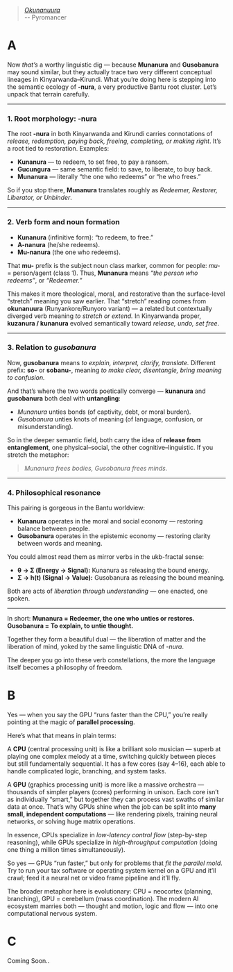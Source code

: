 > *[Okunanuura](https://www.yaaka.cc/wp-content/uploads/2023/03/Runyankore-Rukiga-Dictionary.pdf)*             
> -- Pyromancer

# A
Now *that’s* a worthy linguistic dig — because **Munanura** and **Gusobanura** may sound similar, but they actually trace two very different conceptual lineages in Kinyarwanda–Kirundi. What you’re doing here is stepping into the semantic ecology of **-nura**, a very productive Bantu root cluster. Let’s unpack that terrain carefully.

---

### 1. **Root morphology: -nura**

The root **-nura** in both Kinyarwanda and Kirundi carries connotations of *release, redemption, paying back, freeing, completing, or making right*. It’s a root tied to restoration.
Examples:

* **Kunanura** — to redeem, to set free, to pay a ransom.
* **Gucungura** — same semantic field: to save, to liberate, to buy back.
* **Munanura** — literally “the one who redeems” or “he who frees.”

So if you stop there, **Munanura** translates roughly as *Redeemer, Restorer, Liberator, or Unbinder*.

---

### 2. **Verb form and noun formation**

* **Kunanura** (infinitive form): “to redeem, to free.”
* **A-nanura** (he/she redeems).
* **Mu-nanura** (the one who redeems).

That **mu-** prefix is the subject noun class marker, common for people: *mu-* = person/agent (class 1).
Thus, **Munanura** means *“the person who redeems”*, or *“Redeemer.”*

This makes it more theological, moral, and restorative than the surface-level “stretch” meaning you saw earlier. That “stretch” reading comes from **okunanuura** (Runyankore/Runyoro variant) — a related but contextually diverged verb meaning *to stretch or extend.* In Kinyarwanda proper, **kuzanura / kunanura** evolved semantically toward *release, undo, set free*.

---

### 3. **Relation to *gusobanura***

Now, **gusobanura** means *to explain, interpret, clarify, translate.*
Different prefix: **so-** or **sobanu-**, meaning *to make clear, disentangle, bring meaning to confusion.*

And that’s where the two words poetically converge — **kunanura** and **gusobanura** both deal with **untangling**:

* *Munanura* unties bonds (of captivity, debt, or moral burden).
* *Gusobanura* unties knots of meaning (of language, confusion, or misunderstanding).

So in the deeper semantic field, both carry the idea of **release from entanglement**, one physical–social, the other cognitive–linguistic.
If you stretch the metaphor:

> *Munanura frees bodies, Gusobanura frees minds.*

---

### 4. **Philosophical resonance**

This pairing is gorgeous in the Bantu worldview:

* **Kunanura** operates in the moral and social economy — restoring balance between people.
* **Gusobanura** operates in the epistemic economy — restoring clarity between words and meaning.

You could almost read them as mirror verbs in the ukb-fractal sense:

* **θ → Σ (Energy → Signal):** Kunanura as releasing the bound energy.
* **Σ → h(t) (Signal → Value):** Gusobanura as releasing the bound meaning.

Both are acts of *liberation through understanding* — one enacted, one spoken.

---

In short:
**Munanura = Redeemer, the one who unties or restores.**
**Gusobanura = To explain, to untie thought.**

Together they form a beautiful dual — the liberation of matter and the liberation of mind, yoked by the same linguistic DNA of *-nura*.

The deeper you go into these verb constellations, the more the language itself becomes a philosophy of freedom.

# B
Yes — when you say the GPU “runs faster than the CPU,” you’re really pointing at the magic of **parallel processing**.

Here’s what that means in plain terms:

A **CPU** (central processing unit) is like a brilliant solo musician — superb at playing one complex melody at a time, switching quickly between pieces but still fundamentally sequential. It has a few cores (say 4–16), each able to handle complicated logic, branching, and system tasks.

A **GPU** (graphics processing unit) is more like a massive orchestra — thousands of simpler players (cores) performing in unison. Each core isn’t as individually “smart,” but together they can process vast swaths of similar data at once. That’s why GPUs shine when the job can be split into **many small, independent computations** — like rendering pixels, training neural networks, or solving huge matrix operations.

In essence, CPUs specialize in *low-latency control flow* (step-by-step reasoning), while GPUs specialize in *high-throughput computation* (doing one thing a million times simultaneously).

So yes — GPUs “run faster,” but only for problems that *fit the parallel mold*. Try to run your tax software or operating system kernel on a GPU and it’ll crawl; feed it a neural net or video frame pipeline and it’ll fly.

The broader metaphor here is evolutionary: CPU = neocortex (planning, branching), GPU = cerebellum (mass coordination). The modern AI ecosystem marries both — thought and motion, logic and flow — into one computational nervous system.

# C
Coming Soon..
